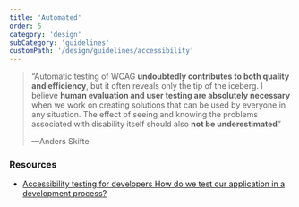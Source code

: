 ```yaml
---
title: 'Automated'
order: 5
category: 'design'
subCategory: 'guidelines'
customPath: '/design/guidelines/accessibility'
---
```


<div class="if block light letterbox">
<div class="if container left">
<blockquote class="if">
  <p class="if">“Automatic testing of WCAG <strong class="if">undoubtedly contributes to both quality and efficiency</strong>, but it often reveals only the tip of the iceberg. I believe <strong class="if">human evaluation and user testing are absolutely necessary</strong> when we work on creating solutions that can be used by everyone in any situation. The effect of seeing and knowing the problems associated with disability itself should also <strong class="if">not be underestimated</strong>”
  </p>
  <footer>—Anders Skifte</footer>
</blockquote>
</div>
</div>

### Resources

<ul class="ids-doc if cards navigational text two">
  <li class="ids-doc if">
  <a  href="https://slides.com/phun_ky/accessibility-testing-for-developers" target="_blank" rel="noreferrer noopener" class="ids-doc if navigational-card text box">
    <span class="if title">
      Accessibility testing for developers
    </span>
    <span class="if text">
      How do we test our application in a development process?
    </span>
    </a>
  </li>
</ul>
